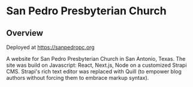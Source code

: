 # San Pedro Presbyterian Church

## Overview

Deployed at https://sanpedropc.org

A website for San Pedro Presbyterian Church in San Antonio, Texas.  The site was build on Javascript: React, Next.js, Node on a customized Strapi CMS.  Strapi's rich text editor was replaced with Quill (to empower blog authors without forcing them to embrace markup syntax).  
